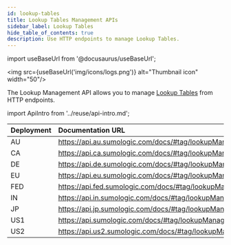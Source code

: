 ```yaml
---
id: lookup-tables
title: Lookup Tables Management APIs
sidebar_label: Lookup Tables
hide_table_of_contents: true
description: Use HTTP endpoints to manage Lookup Tables.
---
```


import useBaseUrl from '@docusaurus/useBaseUrl';

<img src={useBaseUrl('img/icons/logs.png')} alt="Thumbnail icon" width="50"/>

The Lookup Management API allows you to manage [Lookup Tables](/docs/search/lookup-tables) from HTTP endpoints.

import ApiIntro from '../reuse/api-intro.md';

<ApiIntro/>

| Deployment | Documentation URL                                        |
|:------------|:----------------------------------------------------------|
| AU         | https://api.au.sumologic.com/docs/#tag/lookupManagement  |
| CA         | https://api.ca.sumologic.com/docs/#tag/lookupManagement  |
| DE         | https://api.de.sumologic.com/docs/#tag/lookupManagement  |
| EU         | https://api.eu.sumologic.com/docs/#tag/lookupManagement  |
| FED        | https://api.fed.sumologic.com/docs/#tag/lookupManagement |
| IN         | https://api.in.sumologic.com/docs/#tag/lookupManagement  |
| JP         | https://api.jp.sumologic.com/docs/#tag/lookupManagement  |
| US1        | https://api.sumologic.com/docs/#tag/lookupManagement     |
| US2        | https://api.us2.sumologic.com/docs/#tag/lookupManagement |

